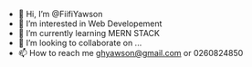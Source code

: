 - 👋 Hi, I’m @FiifiYawson
- 👀 I’m interested in Web Developement
- 🌱 I’m currently learning MERN STACK
- 💞️ I’m looking to collaborate on ...
- 📫 How to reach me ghyawson@gmail.com or 0260824850

<!---
FiifiYawson/FiifiYawson is a ✨ special ✨ repository because its `README.md` (this file) appears on your GitHub profile.
You can click the Preview link to take a look at your changes.
--->
